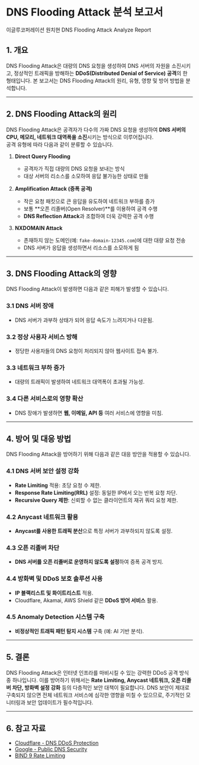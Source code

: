 # DNS Flooding Attack 분석 보고서
이글루코퍼레이션 원치현 DNS Flooding Attack Analyze Report

## 1. 개요
DNS Flooding Attack은 대량의 DNS 요청을 생성하여 DNS 서버의 자원을 소진시키고, 정상적인 트래픽을 방해하는 **DDoS(Distributed Denial of Service) 공격**의 한 형태입니다. 본 보고서는 DNS Flooding Attack의 원리, 유형, 영향 및 방어 방법을 분석합니다.

---

## 2. DNS Flooding Attack의 원리
DNS Flooding Attack은 공격자가 다수의 가짜 DNS 요청을 생성하여 **DNS 서버의 CPU, 메모리, 네트워크 대역폭을 소진**시키는 방식으로 이루어집니다.  
공격 유형에 따라 다음과 같이 분류할 수 있습니다.

1. **Direct Query Flooding**  
   - 공격자가 직접 대량의 DNS 요청을 보내는 방식  
   - 대상 서버의 리소스를 소모하여 응답 불가능한 상태로 만듦  

2. **Amplification Attack (증폭 공격)**  
   - 작은 요청 패킷으로 큰 응답을 유도하여 네트워크 부하를 증가  
   - 보통 **오픈 리졸버(Open Resolver)**를 이용하여 공격 수행  
   - **DNS Reflection Attack**과 조합하여 더욱 강력한 공격 수행  

3. **NXDOMAIN Attack**  
   - 존재하지 않는 도메인(예: `fake-domain-12345.com`)에 대한 대량 요청 전송  
   - DNS 서버가 응답을 생성하면서 리소스를 소모하게 됨  

---

## 3. DNS Flooding Attack의 영향
DNS Flooding Attack이 발생하면 다음과 같은 피해가 발생할 수 있습니다.

### 3.1 DNS 서버 장애
- DNS 서버가 과부하 상태가 되어 응답 속도가 느려지거나 다운됨.

### 3.2 정상 사용자 서비스 방해
- 정당한 사용자들의 DNS 요청이 처리되지 않아 웹사이트 접속 불가.

### 3.3 네트워크 부하 증가
- 대량의 트래픽이 발생하여 네트워크 대역폭이 초과될 가능성.

### 3.4 다른 서비스로의 영향 확산
- DNS 장애가 발생하면 **웹, 이메일, API 등** 여러 서비스에 영향을 미침.

---

## 4. 방어 및 대응 방법
DNS Flooding Attack을 방어하기 위해 다음과 같은 대응 방안을 적용할 수 있습니다.

### 4.1 DNS 서버 보안 설정 강화
- **Rate Limiting** 적용: 초당 요청 수 제한.
- **Response Rate Limiting(RRL)** 설정: 동일한 IP에서 오는 반복 요청 차단.
- **Recursive Query 제한**: 신뢰할 수 없는 클라이언트의 재귀 쿼리 요청 제한.

### 4.2 Anycast 네트워크 활용
- **Anycast를 사용한 트래픽 분산**으로 특정 서버가 과부하되지 않도록 설정.

### 4.3 오픈 리졸버 차단
- **DNS 서버를 오픈 리졸버로 운영하지 않도록 설정**하여 증폭 공격 방지.

### 4.4 방화벽 및 DDoS 보호 솔루션 사용
- **IP 블랙리스트 및 화이트리스트** 적용.
- Cloudflare, Akamai, AWS Shield 같은 **DDoS 방어 서비스** 활용.

### 4.5 Anomaly Detection 시스템 구축
- **비정상적인 트래픽 패턴 탐지 시스템** 구축 (예: AI 기반 분석).

---

## 5. 결론
DNS Flooding Attack은 인터넷 인프라를 마비시킬 수 있는 강력한 DDoS 공격 방식 중 하나입니다. 이를 방어하기 위해서는 **Rate Limiting, Anycast 네트워크, 오픈 리졸버 차단, 방화벽 설정 강화** 등의 다층적인 보안 대책이 필요합니다. DNS 보안이 제대로 구축되지 않으면 전체 네트워크 서비스에 심각한 영향을 미칠 수 있으므로, 주기적인 모니터링과 보안 업데이트가 필수적입니다.

---

## 6. 참고 자료
- [Cloudflare - DNS DDoS Protection](https://www.cloudflare.com/ddos/)
- [Google - Public DNS Security](https://developers.google.com/speed/public-dns/docs/security)
- [BIND 9 Rate Limiting](https://bind9.net/)


